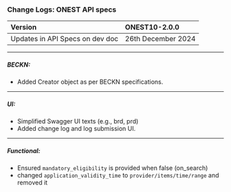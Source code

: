 ### Change Logs: ONEST API specs

| Version                         | ONEST10-2.0.0 |
| :------------------------------ | :----------------- |
| Updates in API Specs on dev doc | 26th December 2024      |


---

##### BECKN:  
- Added Creator object as per BECKN specifications.  
---

##### UI:  
- Simplified Swagger UI texts (e.g., brd, prd) 
- Added change log and log submission UI.  

---

##### Functional:  
- Ensured `mandatory_eligibility` is provided when false (on_search) 
- changed `application_validity_time` to `provider/items/time/range` and removed it  
